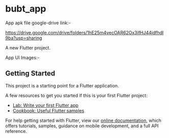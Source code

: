 # bubt_app

App apk file google-drive link:-

https://drive.google.com/drive/folders/1hE25m4vecOAR62Ox3ifHJ44jdfhdl9ba?usp=sharing


A new Flutter project.

App UI Images:-




## Getting Started

This project is a starting point for a Flutter application.

A few resources to get you started if this is your first Flutter project:

- [Lab: Write your first Flutter app](https://flutter.dev/docs/get-started/codelab)
- [Cookbook: Useful Flutter samples](https://flutter.dev/docs/cookbook)

For help getting started with Flutter, view our
[online documentation](https://flutter.dev/docs), which offers tutorials,
samples, guidance on mobile development, and a full API reference.
